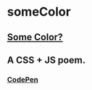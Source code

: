 # someColor
## [Some Color?](https://MaDr.blog) 
## A  CSS + JS poem.
### [CodePen](https://codepen.io/madrclouddev/pen/vYdeQbK) 
